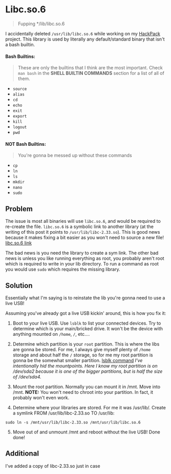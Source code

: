 # Libc.so.6
> Fupping */lib/libc.so.6

I accidentally deleted `/usr/lib/libc.so.6` while working on my [HackPack](https://github.com/owenCocjin/HackPack) project. This library is used by literally any default/standard binary that isn't a bash builtin.

#### Bash Builtins:
> These are only the builtins that I think are the most important. Check `man bash` in the <b>SHELL BUILTIN COMMANDS</b> section for a list of all of them.
- `source`
- `alias`
- `cd`
- `echo`
- `exit`
- `export`
- `kill`
- `logout`
- `pwd`

#### NOT Bash Builtins:
> You're gonna be messed up without these commands
- `cp`
- `ln`
- `ls`
- `mkdir`
- `nano`
- `sudo`

## Problem
The issue is most all binaries will use `libc.so.6`, and would be required to re-create the file. `libc.so.6` is a symbolic link to another library (at the writing of this post it points to `/usr/lib/libc-2.33.so`). This is good news because it makes fixing a bit easier as you won't need to source a new file!
[libc.so.6 link](https://github.com/owenCocjin/Linux-Fups/blob/master/Fups/Libc.so.6/Pics/liblink.png "libc.so.6 link")

The bad news is you need the library to create a sym link. The other bad news is unless you like running everything as root, you probably aren't root which is required to write in your lib directory. To run a command as root you would use `sudo` which requires the missing library.

## Solution
Essentially what I'm saying is to reinstate the lib you're gonna need to use a live USB!

Assuming you've already got a live USB kickin' around, this is how you fix it:

1. Boot to your live USB. Use `lsblk` to list your connected devices. Try to determine which is your main/bricked drive. It won't be the device with anything mounted on `/home`, `/`, etc....

2. Determine which partition is your `root` partition. This is where the libs are gonna be stored. For me, I always give myself plenty of `/home` storage and about half the `/` storage, so for me my root partition is gonna be the somewhat smaller partition.
[lsblk command](https://github.com/owenCocjin/Linux-Fups/blob/master/Fups/Libc.so.6/Pics/lsblk.png "lsblk")
<i>I've intentionally hid the mountpoints. Here I know my root partition is on /dev/sda2 because it is one of the bigger partitions, but is half the size of /dev/sda4.</i>

3. Mount the root partition. Normally you can mount it in /mnt. Move into /mnt. <b>NOTE:</b> You won't need to chroot into your partition. In fact, it probably won't even work.

4. Determine where your libraries are stored. For me it was /usr/lib/. Create a symlink FROM /usr/lib/libc-2.33.so TO /usr/lib:
```
sudo ln -s /mnt/usr/lib/libc-2.33.so /mnt/usr/lib/libc.so.6
```

5. Move out of and unmount /mnt and reboot without the live USB! Done done!

## Additional
I've added a copy of libc-2.33.so just in case
